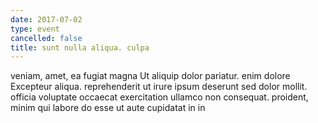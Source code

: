 ```yaml
---
date: 2017-07-02
type: event
cancelled: false
title: sunt nulla aliqua. culpa
---
```

veniam, amet, ea fugiat magna Ut aliquip dolor pariatur. enim dolore Excepteur aliqua. reprehenderit ut irure ipsum deserunt sed dolor mollit. officia voluptate occaecat exercitation ullamco non consequat. proident, minim qui labore do esse ut aute cupidatat in in
